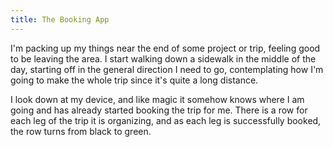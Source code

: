 ```yaml
---
title: The Booking App
---
```


I'm packing up my things near the end of some project or trip, feeling good to be leaving the area.  I start walking down a sidewalk in the middle of the day, starting off in the general direction I need to go, contemplating how I'm going to make the whole trip since it's quite a long distance.

I look down at my device, and like magic it somehow knows where I am going and has already started booking the trip for me.  There is a row for each leg of the trip it is organizing, and as each leg is successfully booked, the row turns from black to green.

